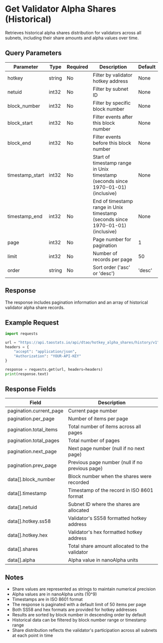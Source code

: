 # Get Validator Alpha Shares (Historical)

Retrieves historical alpha shares distribution for validators across all subnets, including their share amounts and alpha values over time.

## Query Parameters

| Parameter | Type | Required | Description | Default |
|-----------|------|----------|-------------|---------|
| hotkey | string | No | Filter by validator hotkey address | None |
| netuid | int32 | No | Filter by subnet ID | None |
| block_number | int32 | No | Filter by specific block number | None |
| block_start | int32 | No | Filter events after this block number | None |
| block_end | int32 | No | Filter events before this block number | None |
| timestamp_start | int32 | No | Start of timestamp range in Unix timestamp (seconds since 1970-01-01) (inclusive) | None |
| timestamp_end | int32 | No | End of timestamp range in Unix timestamp (seconds since 1970-01-01) (inclusive) | None |
| page | int32 | No | Page number for pagination | 1 |
| limit | int32 | No | Number of records per page | 50 |
| order | string | No | Sort order ('asc' or 'desc') | 'desc' |

## Response

The response includes pagination information and an array of historical validator alpha share records.

## Example Request

```python
import requests

url = "https://api.taostats.io/api/dtao/hotkey_alpha_shares/history/v1"
headers = {
    "accept": "application/json",
    "Authorization": "YOUR-API-KEY"
}

response = requests.get(url, headers=headers)
print(response.text)
```

## Response Fields

| Field | Description |
|-------|-------------|
| pagination.current_page | Current page number |
| pagination.per_page | Number of items per page |
| pagination.total_items | Total number of items across all pages |
| pagination.total_pages | Total number of pages |
| pagination.next_page | Next page number (null if no next page) |
| pagination.prev_page | Previous page number (null if no previous page) |
| data[].block_number | Block number when the shares were recorded |
| data[].timestamp | Timestamp of the record in ISO 8601 format |
| data[].netuid | Subnet ID where the shares are allocated |
| data[].hotkey.ss58 | Validator's SS58 formatted hotkey address |
| data[].hotkey.hex | Validator's hex formatted hotkey address |
| data[].shares | Total share amount allocated to the validator |
| data[].alpha | Alpha value in nanoAlpha units |

## Notes

- Share values are represented as strings to maintain numerical precision
- Alpha values are in nanoAlpha units (10^9)
- Timestamps are in ISO 8601 format
- The response is paginated with a default limit of 50 items per page
- Both SS58 and hex formats are provided for hotkey addresses
- Results are sorted by block number in descending order by default
- Historical data can be filtered by block number range or timestamp range
- Share distribution reflects the validator's participation across all subnets at each point in time 